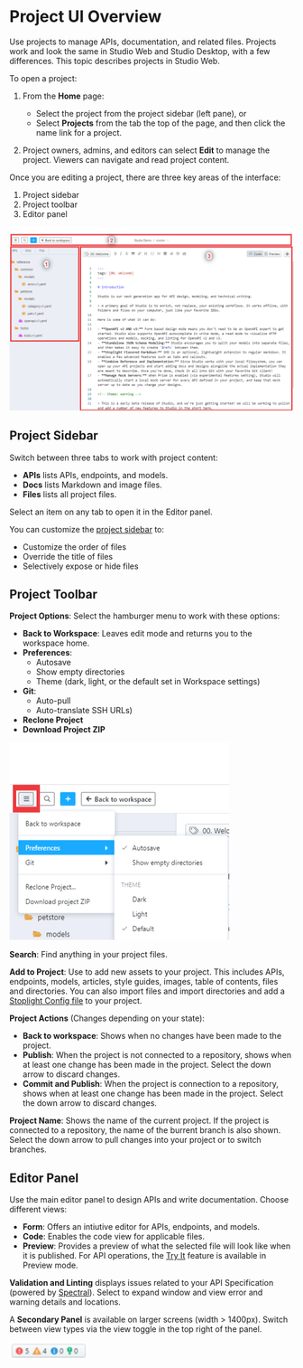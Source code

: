 # Project UI Overview

Use projects to manage APIs, documentation, and related files. Projects work and look the same in Studio Web and Studio Desktop, with a few differences. This topic describes projects in Studio Web. 

To open a project:

1. From the **Home** page:
   - Select the project from the project sidebar (left pane), or 
   - Select **Projects** from the tab the top of the page, and then click the name link for a project. 

2. Project owners, admins, and editors can select **Edit** to manage the project. Viewers can navigate and read project content. 

Once you are editing a project, there are three key areas of the interface:

1. Project sidebar
2. Project toolbar
3. Editor panel

![Projects Overview](../../assets/images/ui-overview.png)

## Project Sidebar

Switch between three tabs to work with project content:

- **APIs** lists APIs, endpoints, and models.
- **Docs** lists Markdown and image files.
- **Files** lists all project files.

Select an item on any tab to open it in the Editor panel. 

You can customize the [project sidebar](https://meta.stoplight.io/docs/platform/ZG9jOjIxOTkxNTkz-project-sidebar) to:

- Customize the order of files
- Override the title of files
- Selectively expose or hide files

## Project Toolbar

**Project Options**: Select the hamburger menu to work with these options:

* **Back to Workspace**: Leaves edit mode and returns you to the workspace home.
* **Preferences**: 
  - Autosave
  - Show empty directories
  - Theme (dark, light, or the default set in Workspace settings)
* **Git**:
  - Auto-pull 
  - Auto-translate SSH URLs)
  <!-- https://github.com/stoplightio/platform-docs/issues/159 created to better document Git settings at a later time -->
* **Reclone Project**
* **Download Project ZIP**


<!-- focus: center -->
![Project options](../../assets/images/project-preferences.png)

**Search**: Find anything in your project files. 

**Add to Project**: Use to add new assets to your project. This includes APIs, endpoints, models, articles, style guides, images, table of contents, files and directories. You can also import files and import directories and add a [Stoplight Config file](03-stoplight-config.md) to your project. 

**Project Actions** (Changes depending on your state):
  - **Back to workspace**: Shows when no changes have been made to the project.
  - **Publish**: When the project is not connected to a repository, shows when at least one change has been made in the project. Select the down arrow to discard changes. 
  - **Commit and Publish**: When the project is connection to a repository, shows when at least one change has been made in the project. Select the down arrow to discard changes. 

**Project Name**: Shows the name of the current project. If the project is connected to a repository, the name of the burrent branch is also shown. Select the down arrow to pull changes into your project or to switch branches. 

## Editor Panel

Use the main editor panel to design APIs and write documentation. Choose different views:
 - **Form**: Offers an intiutive editor for APIs, endpoints, and models. 
 - **Code**: Enables the code view for applicable files. 
 - **Preview**: Provides a preview of what the selected file will look like when it is published. For API operations, the [Try It](https://meta.stoplight.io/docs/platform/ZG9jOjM2OTM3Mjky-try-it) feature is available in Preview mode. 

 **Validation and Linting** displays issues related to your API Specification (powered by [Spectral](https://meta.stoplight.io/docs/spectral/ZG9jOjYx-overview)). Select to expand window and view error and warning details and locations.

A **Secondary Panel** is available on larger screens (width > 1400px). Switch between view types via the view toggle in the top right of the panel.

![Validation and Linting Toggle](../../assets/images/spectral-view.png)

